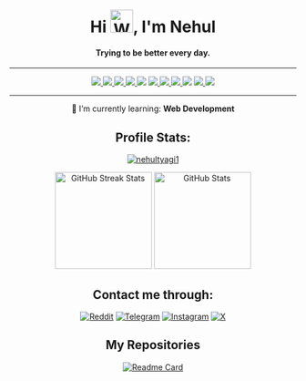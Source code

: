 <div align="center">
 <h1>Hi <img src="https://raw.githubusercontent.com/Tarikul-Islam-Anik/Animated-Fluent-Emojis/master/Emojis/Hand%20gestures/Waving%20Hand%20Medium-Light%20Skin%20Tone.png" alt="Waving Hand Medium-Light Skin Tone" width="40" height="40" />, I'm Nehul</h1>
 <h4>Trying to be better every day.</h4>

---

 <a href="https://www.python.org" target="_blank" rel="noreferrer">
  <picture>
   <source media="(prefers-color-scheme: dark)" srcset="https://img.shields.io/badge/Python-0d1117?logo=python">
   <img src="https://img.shields.io/badge/Python-white?logo=python">
  </picture>
 </a>
 <a href=https://pandas.pydata.org/" target="_blank" rel="noreferrer">
  <picture>
   <source media="(prefers-color-scheme: dark)" srcset="https://img.shields.io/badge/Pandas-0d1117?logo=pandas">
   <img src="https://img.shields.io/badge/Pandas-white?logo=pandas">
  </picture>
 </a>
 <a href="https://www.mysql.com/" target="_blank" rel="noreferrer">
  <picture>
   <source media="(prefers-color-scheme: dark)" srcset="https://img.shields.io/badge/MySQL-0d1117?logo=mysql">
   <img src="https://img.shields.io/badge/MySQL-white?logo=mysql">
  </picture>
 </a>
 <a href="https://www.w3.org/html/" target="_blank" rel="noreferrer">
  <picture>
   <source media="(prefers-color-scheme: dark)" srcset="https://img.shields.io/badge/HTML5-0d1117?logo=html5">
   <img src="https://img.shields.io/badge/HTML5-white?logo=html5">
  </picture>
 </a>
 <a target="_blank" rel="noreferrer">
  <picture>
   <source media="(prefers-color-scheme: dark)" srcset="https://img.shields.io/badge/|-0d1117">
   <img src="https://img.shields.io/badge/|-white">
  </picture>
 </a>
 <a href="https://www.microsoft.com/en/windows/" target="_blank" rel="noreferrer">
  <picture>
   <source media="(prefers-color-scheme: dark)" srcset="https://img.shields.io/badge/Windows_11-0d1117?logo=windows">
   <img src="https://img.shields.io/badge/Windows_11-white?logo=windows">
  </picture>
 </a>
 <a href="https://www.apple.com/macos/sonoma/" target="_blank" rel="noreferrer">
  <picture>
   <source media="(prefers-color-scheme: dark)" srcset="https://img.shields.io/badge/macOS_Sonoma-0d1117?logo=macos">
   <img src="https://img.shields.io/badge/macOS_Sonoma-white?logo=macos">
  </picture>
 </a>
 <a href="https://fedoraproject.org/workstation/" target="_blank" rel="noreferrer">
  <picture>
   <source media="(prefers-color-scheme: dark)" srcset="https://img.shields.io/badge/Fedora_Workstation_39-0d1117?logo=fedora">
   <img src="https://img.shields.io/badge/Fedora_Workstation_39-white?logo=fedora">
  </picture>
 </a>
 <a target="_blank" rel="noreferrer">
  <picture>
   <source media="(prefers-color-scheme: dark)" srcset="https://img.shields.io/badge/|-0d1117">
   <img src="https://img.shields.io/badge/|-white">
  </picture>
 </a>
 <a href="https://www.adobe.com/products/photoshop.html" target="_blank" rel="noreferrer">
  <picture>
   <source media="(prefers-color-scheme: dark)" srcset="https://img.shields.io/badge/Photoshop-0d1117?logo=adobephotoshop">
   <img src="https://img.shields.io/badge/Adobe_Photoshop-white?logo=adobephotoshop">
  </picture>
 </a>
 <a href="https://www.adobe.com/products/premiere.html" target="_blank" rel="noreferrer">
  <picture>
   <source media="(prefers-color-scheme: dark)" srcset="https://img.shields.io/badge/Premiere_Pro-0d1117?logo=adobepremierepro">
   <img src="https://img.shields.io/badge/Adobe_Premiere_Pro-white?logo=adobepremierepro">
  </picture>
 </a>
 
 ---
 
  🌱 I’m currently learning: **Web Development**

 ## Profile Stats:

 <a href="https://github.com/nehultyagi1" target="_blank" rel="noreferrer"> <img src="https://komarev.com/ghpvc/?username=nehultyagi1&label=Profile%20views&color=0e75b6&style=flat" alt="nehultyagi1" /></a>

 <a href="https://github.com/nehultyagi1"><img src="https://github-readme-streak-stats.herokuapp.com/?user=nehultyagi1&theme=ambient-gradient" height="170" alt="GitHub Streak Stats"></a>
 <a href="https://github.com/nehultyagi1" target="_blank" rel="noreferrer"><img src="https://github-readme-stats.vercel.app/api?username=nehultyagi1&show_icons=true&locale=en&rank_icon=github&include_all_commits=true&count_private=true&cache_seconds=24000&theme=ambient_gradient" height="170" alt="GitHub Stats" /></a>

 
 ## Contact me through:
 <a href="https://reddit.com/u/nehultyagi1" target="blank"><img src="https://img.shields.io/badge/u/nehultyagi1-fa937d?logo=reddit&style=for-the-badge" alt="Reddit" /></a>
 <a href="https://t.me/nehultyagi1" target="blank"><img src="https://img.shields.io/badge/@nehultyagi1-lightblue?logo=telegram&style=for-the-badge" alt="Telegram" /></a>
 <a href="https://instagram.com/nehultyagi1" target="blank"><img src="https://img.shields.io/badge/@nehultyagi1-pink?logo=instagram&style=for-the-badge" alt="Instagram" /></a>
 <a href="https://twitter.com/intent/follow?screen_name=iamnehul" target="blank"><img src="https://img.shields.io/badge/@iamnehul-grey?logo=x&style=for-the-badge" alt="X" /></a>
  
## My Repositories
 [![Readme Card](https://github-readme-stats.vercel.app/api/pin/?username=nehultyagi1&repo=Intel-7260-WiFi-Bluetooth-Driver&theme=ambient_gradient)](https://github.com/nehultyagi1/Intel-7260-WiFi-Bluetooth-Driver)
</div>

<!--

#IGNORE

<a href="https://github.com/anuraghazra/github-readme-stats">
<picture>
  <source media="(prefers-color-scheme: dark)" srcset="https://github-readme-stats.vercel.app/api?username=anuraghazra&theme=dark">
  <img alt="Shows Anuraghazra's GitHub Stats." src="https://github-readme-stats.vercel.app/api?username=anuraghazra&theme=default">
</picture>
</a>





 <img src="https://img.shields.io/badge/|-black">
 <a href="https://www.photoshop.com/en" target="_blank" rel="noreferrer"><img src="https://img.shields.io/badge/Adobe_Photoshop-black?logo=adobephotoshop"></a>

transparent&text_color=ffffff
> Just a learner 😅

<h3 align="left">Connect with me:</h3>
<p align="left">
<a href="https://twitter.com/iamnehul" target="blank"><img align="center" src="https://raw.githubusercontent.com/rahuldkjain/github-profile-readme-generator/master/src/images/icons/Social/twitter.svg" alt="iamnhul" height="30" width="40" /></a>
<a href="https://instagram.com/nehultyagi1" target="blank"><img align="center" src="https://raw.githubusercontent.com/rahuldkjain/github-profile-readme-generator/master/src/images/icons/Social/instagram.svg" alt="nehultyagi1" height="30" width="40" /></a>
</p>


<h3 align="left">Languages and Tools:</h3>
<p align="left"> <a href="https://www.w3.org/html/" target="_blank" rel="noreferrer"> <img src="https://raw.githubusercontent.com/devicons/devicon/master/icons/html5/html5-original-wordmark.svg" alt="html5" width="40" height="40"/> </a> <a href="https://www.mysql.com/" target="_blank" rel="noreferrer"> <img src="https://raw.githubusercontent.com/devicons/devicon/master/icons/mysql/mysql-original-wordmark.svg" alt="mysql" width="40" height="40"/> </a> <a href="https://pandas.pydata.org/" target="_blank" rel="noreferrer"> <img src="https://raw.githubusercontent.com/devicons/devicon/2ae2a900d2f041da66e950e4d48052658d850630/icons/pandas/pandas-original.svg" alt="pandas" width="40" height="40"/> </a> <a href="https://www.photoshop.com/en" target="_blank" rel="noreferrer"> <img src="https://raw.githubusercontent.com/devicons/devicon/master/icons/photoshop/photoshop-line.svg" alt="photoshop" width="40" height="40"/> </a> <a href="https://www.python.org" target="_blank" rel="noreferrer"> <img src="https://raw.githubusercontent.com/devicons/devicon/master/icons/python/python-original.svg" alt="python" width="40" height="40"/> </a> </p>


[![Readme Card](https://github-readme-stats.vercel.app/api/pin/?username=nehultyagi1&repo=Intel-7260-WiFi-Bluetooth-Driver&theme=transparent&text_color=ffffff)](https://github.com/nehultyagi1/Intel-7260-WiFi-Bluetooth-Driver)


<p><img align="left" src="https://github-readme-stats.vercel.app/api/top-langs?username=nehultyagi1&show_icons=true&locale=en&layout=compact" alt="nehultyagi1" /></p>

<p>&nbsp;<img align="center" src="https://github-readme-stats.vercel.app/api?username=nehultyagi1&show_icons=true&locale=en" alt="nehultyagi1" /></p>

<p><img align="center" src="https://github-readme-streak-stats.herokuapp.com/?user=nehultyagi1&" alt="nehultyagi1" /></p>

<p align="left"> <a href="https://github.com/ryo-ma/github-profile-trophy"><img src="https://github-profile-trophy.vercel.app/?username=nehultyagi1" alt="nehultyagi1" /></a> </p>

<details>
<summary>My top THINGS-TO-RANK</summary>

YOUR TABLE

</details>

<picture>
 <source media="(prefers-color-scheme: dark)" srcset="https://blog.entheosweb.com/wp-content/uploads/2020/09/dark_mode_icons.jpg">
 <source media="(prefers-color-scheme: light)" srcset="https://blog.entheosweb.com/wp-content/uploads/2020/09/dark_mode_icons.jpg">
 <img alt="YOUR-ALT-TEXT" src="YOUR-DEFAULT-IMAGE">
</picture>

| Rank | THING-TO-RANK |
|-----:|---------------|
|     1|               |
|     2|               |
|     3|               |


**nehultyagi1/nehultyagi1** is a ✨ _special_ ✨ repository because its `README.md` (this file) appears on your GitHub profile.

Here are some ideas to get you started:

- 🔭 I’m currently working on ...
- 🌱 I’m currently learning ...
- 👯 I’m looking to collaborate on ...
- 🤔 I’m looking for help with ...
- 💬 Ask me about ...
- 📫 How to reach me: ...
- 😄 Pronouns: ...
- ⚡ Fun fact: ...
-->
